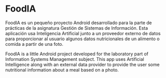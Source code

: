 # FoodIA
FoodIA es un pequeño proyecto Android desarrollado para la parte de prácticas de la asignatura Gestión de Sistemas de Información. 
Esta aplicación usa Inteligencia Artificial junto a un proveedor externo de datos para proporcionar al usuario algunos datos nutricionales de un alimento o comida a partir de una foto. 

FoodIA is a little Android project developed for the laboratory part of Information Systems Management subject.
This app uses Artificial Intelligence along with an external data provider to provide the user some nutritional information about a meal based on a photo.
